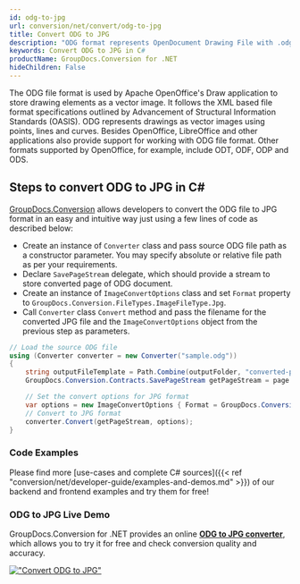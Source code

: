 ```yaml
---
id: odg-to-jpg
url: conversion/net/convert/odg-to-jpg
title: Convert ODG to JPG
description: "ODG format represents OpenDocument Drawing File with .odg extension. Learn how to convert ODG to JPG file programmatically in C# language using GroupDocs.Conversion for .NET library."
keywords: Convert ODG to JPG in C#
productName: GroupDocs.Conversion for .NET
hideChildren: False
---
```


The ODG file format is used by Apache OpenOffice's Draw application to store drawing elements as a vector image. It follows the XML based file format specifications outlined by Advancement of Structural Information Standards (OASIS). ODG represents drawings as vector images using points, lines and curves. Besides OpenOffice, LibreOffice and other applications also provide support for working with ODG file format. Other formats supported by OpenOffice, for example, include ODT, ODF, ODP and ODS.

## Steps to convert ODG to JPG in C#

[GroupDocs.Conversion](https://products.groupdocs.com/conversion/net) allows developers to convert the ODG file to JPG format in an easy and intuitive way just using a few lines of code as described below:

* Create an instance of `Converter` class and pass source ODG file path as a constructor parameter. You may specify absolute or relative file path as per your requirements. 
* Declare `SavePageStream` delegate, which should provide a stream to store converted page of ODG document.
* Create an instance of `ImageConvertOptions` class and set `Format` property to `GroupDocs.Conversion.FileTypes.ImageFileType.Jpg`.
* Call `Converter` class `Convert` method and pass the filename for the converted JPG file and the `ImageConvertOptions` object from the previous step as parameters.

```csharp
// Load the source ODG file
using (Converter converter = new Converter("sample.odg"))
{
    string outputFileTemplate = Path.Combine(outputFolder, "converted-page-{0}.jpg");
    GroupDocs.Conversion.Contracts.SavePageStream getPageStream = page => new FileStream(string.Format(outputFileTemplate, page), FileMode.Create);

    // Set the convert options for JPG format
    var options = new ImageConvertOptions { Format = GroupDocs.Conversion.FileTypes.ImageFileType.Jpg };   
    // Convert to JPG format
    converter.Convert(getPageStream, options);
}
```

### Code Examples

Please find more [use-cases and complete C# sources]({{< ref "conversion/net/developer-guide/examples-and-demos.md" >}}) of our backend and frontend examples and try them for free!

### ODG to JPG Live Demo

GroupDocs.Conversion for .NET provides an online [**ODG to JPG converter**](https://products.groupdocs.app/conversion/odg-to-jpg), which allows you to try it for free and check conversion quality and accuracy.

[!["Convert ODG to JPG"](conversion/net/images/convert-to-jpg/convert-odg-to-jpg.png)](https://products.groupdocs.app/conversion/odg-to-jpg)